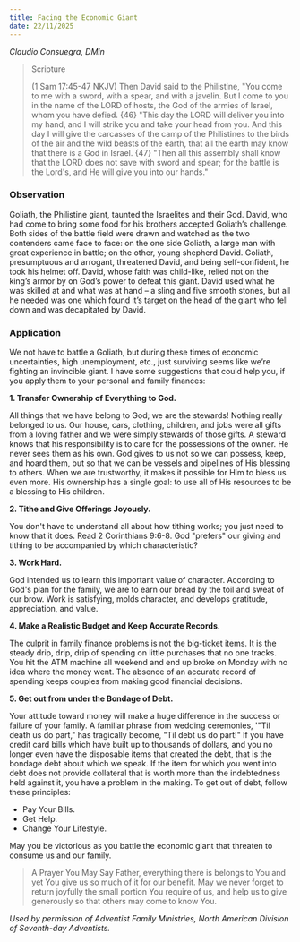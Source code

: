 ```yaml
---
title: Facing the Economic Giant
date: 22/11/2025
---
```


_Claudio Consuegra, DMin_

> <p>Scripture</p>
> (1 Sam 17:45-47 NKJV) Then David said to the Philistine, "You come to me with a sword, with a spear, and with a javelin. But I come to you in the name of the LORD of hosts, the God of the armies of Israel, whom you have defied. {46} "This day the LORD will deliver you into my hand, and I will strike you and take your head from you. And this day I will give the carcasses of the camp of the Philistines to the birds of the air and the wild beasts of the earth, that all the earth may know that there is a God in Israel. {47} "Then all this assembly shall know that the LORD does not save with sword and spear; for the battle is the Lord's, and He will give you into our hands."

### Observation

Goliath, the Philistine giant, taunted the Israelites and their God. David, who had come to bring some food for his brothers accepted Goliath’s challenge. Both sides of the battle field were drawn and watched as the two contenders came face to face: on the one side Goliath, a large man with great experience in battle; on the other, young shepherd David. Goliath, presumptuous and arrogant, threatened David, and being self-confident, he took his helmet off. David, whose faith was child-like, relied not on the king’s armor by on God’s power to defeat this giant. David used what he was skilled at and what was at hand – a sling and five smooth stones, but all he needed was one which found it’s target on the head of the giant who fell down and was decapitated by David.

### Application

We not have to battle a Goliath, but during these times of economic uncertainties, high unemployment, etc., just surviving seems like we’re fighting an invincible giant. I have some suggestions that could help you, if you apply them to your personal and family finances:

**1. Transfer Ownership of Everything to God.**

All things that we have belong to God; we are the stewards! Nothing really belonged to us. Our house, cars, clothing, children, and jobs were all gifts from a loving father and we were simply stewards of those gifts. A steward knows that his responsibility is to care for the possessions of the owner. He never sees them as his own. God gives to us not so we can possess, keep, and hoard them, but so that we can be vessels and pipelines of His blessing to others. When we are trustworthy, it makes it possible for Him to bless us even more. His ownership has a single goal: to use all of His resources to be a blessing to His children.

**2. Tithe and Give Offerings Joyously.**

You don't have to understand all about how tithing works; you just need to know that it does. Read 2 Corinthians 9:6-8. God "prefers" our giving and tithing to be accompanied by which characteristic?

**3. Work Hard.**

God intended us to learn this important value of character. According to God's plan for the family, we are to earn our bread by the toil and sweat of our brow. Work is satisfying, molds character, and develops gratitude, appreciation, and value.

**4. Make a Realistic Budget and Keep Accurate Records.**

The culprit in family finance problems is not the big-ticket items. It is the steady drip, drip, drip of spending on little purchases that no one tracks. You hit the ATM machine all weekend and end up broke on Monday with no idea where the money went. The absence of an accurate record of spending keeps couples from making good financial decisions.

**5. Get out from under the Bondage of Debt.**

Your attitude toward money will make a huge difference in the success or failure of your family. A familiar phrase from wedding ceremonies, '"Til death us do part," has tragically become, "Til debt us do part!" If you have credit card bills which have built up to thousands of dollars, and you no longer even have the disposable items that created the debt, that is the bondage debt about which we speak. If the item for which you went into debt does not provide collateral that is worth more than the indebtedness held against it, you have a problem in the making. To get out of debt, follow these principles:

- Pay Your Bills.
- Get Help.
- Change Your Lifestyle.

May you be victorious as you battle the economic giant that threaten to consume us and our family.

> <callout>A Prayer You May Say</callout>
> Father, everything there is belongs to You and yet You give us so much of it for our benefit. May we never forget to return joyfully the small portion You require of us, and help us to give generously so that others may come to know You.

_Used by permission of Adventist Family Ministries, North American Division of Seventh-day Adventists._